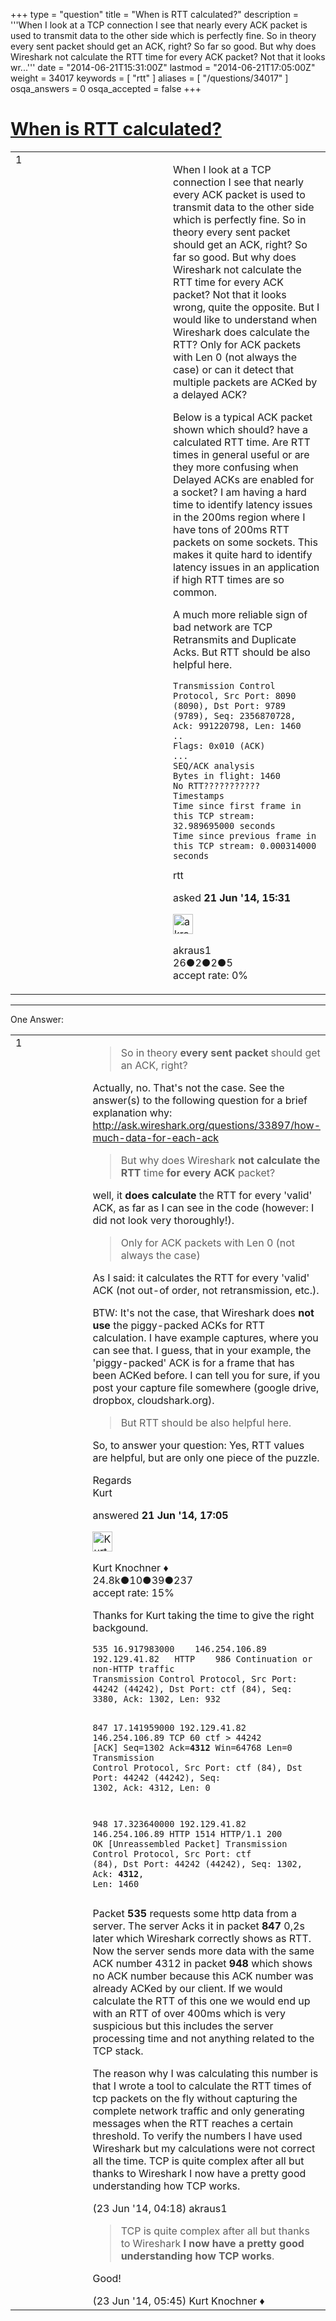 +++
type = "question"
title = "When is RTT calculated?"
description = '''When I look at a TCP connection I see that nearly every ACK packet is used to transmit data to the other side which is perfectly fine. So in theory every sent packet should get an ACK, right? So far so good. But why does Wireshark not calculate the RTT time for every ACK packet? Not that it looks wr...'''
date = "2014-06-21T15:31:00Z"
lastmod = "2014-06-21T17:05:00Z"
weight = 34017
keywords = [ "rtt" ]
aliases = [ "/questions/34017" ]
osqa_answers = 0
osqa_accepted = false
+++

<div class="headNormal">

# [When is RTT calculated?](/questions/34017/when-is-rtt-calculated)

</div>

<div id="main-body">

<div id="askform">

<table id="question-table" style="width:100%;"><colgroup><col style="width: 50%" /><col style="width: 50%" /></colgroup><tbody><tr class="odd"><td style="width: 30px; vertical-align: top"><div class="vote-buttons"><div id="post-34017-score" class="post-score" title="current number of votes">1</div><div id="favorite-count" class="favorite-count"></div></div></td><td><div id="item-right"><div class="question-body"><p>When I look at a TCP connection I see that nearly every ACK packet is used to transmit data to the other side which is perfectly fine. So in theory every sent packet should get an ACK, right? So far so good. But why does Wireshark not calculate the RTT time for every ACK packet? Not that it looks wrong, quite the opposite. But I would like to understand when Wireshark does calculate the RTT? Only for ACK packets with Len 0 (not always the case) or can it detect that multiple packets are ACKed by a delayed ACK?</p><p>Below is a typical ACK packet shown which should? have a calculated RTT time. Are RTT times in general useful or are they more confusing when Delayed ACKs are enabled for a socket? I am having a hard time to identify latency issues in the 200ms region where I have tons of 200ms RTT packets on some sockets. This makes it quite hard to identify latency issues in an application if high RTT times are so common.</p><p>A much more reliable sign of bad network are TCP Retransmits and Duplicate Acks. But RTT should be also helpful here.</p><pre><code>Transmission Control Protocol, Src Port: 8090 (8090), Dst Port: 9789 (9789), Seq: 2356870728, Ack: 991220798, Len: 1460
..
Flags: 0x010 (ACK)
...
SEQ/ACK analysis
Bytes in flight: 1460
No RTT???????????
Timestamps
Time since first frame in this TCP stream: 32.989695000 seconds
Time since previous frame in this TCP stream: 0.000314000 seconds</code></pre></div><div id="question-tags" class="tags-container tags">rtt</div><div id="question-controls" class="post-controls"></div><div class="post-update-info-container"><div class="post-update-info post-update-info-user"><p>asked <strong>21 Jun '14, 15:31</strong></p><img src="https://secure.gravatar.com/avatar/9432d8dab23758894913ff56e3836f8b?s=32&amp;d=identicon&amp;r=g" class="gravatar" width="32" height="32" alt="akraus1&#39;s gravatar image" /><p>akraus1<br />
<span class="score" title="26 reputation points">26</span><span title="2 badges"><span class="badge1">●</span><span class="badgecount">2</span></span><span title="2 badges"><span class="silver">●</span><span class="badgecount">2</span></span><span title="5 badges"><span class="bronze">●</span><span class="badgecount">5</span></span><br />
<span class="accept_rate" title="Rate of the user&#39;s accepted answers">accept rate:</span> <span title="akraus1 has no accepted answers">0%</span></p></div></div><div id="comments-container-34017" class="comments-container"></div><div id="comment-tools-34017" class="comment-tools"></div><div class="clear"></div><div id="comment-34017-form-container" class="comment-form-container"></div><div class="clear"></div></div></td></tr></tbody></table>

------------------------------------------------------------------------

<div class="tabBar">

<span id="sort-top"></span>

<div class="headQuestions">

One Answer:

</div>

</div>

<span id="34022"></span>

<div id="answer-container-34022" class="answer">

<table style="width:100%;"><colgroup><col style="width: 50%" /><col style="width: 50%" /></colgroup><tbody><tr class="odd"><td style="width: 30px; vertical-align: top"><div class="vote-buttons"><div id="post-34022-score" class="post-score" title="current number of votes">1</div></div></td><td><div class="item-right"><div class="answer-body"><blockquote><p>So in theory <strong>every sent packet</strong> should get an ACK, right?</p></blockquote><p>Actually, no. That's not the case. See the answer(s) to the following question for a brief explanation why: <a href="http://ask.wireshark.org/questions/33897/how-much-data-for-each-ack">http://ask.wireshark.org/questions/33897/how-much-data-for-each-ack</a></p><blockquote><p>But why does Wireshark <strong>not calculate the RTT</strong> time <strong>for every ACK</strong> packet?</p></blockquote><p>well, it <strong>does calculate</strong> the RTT for every 'valid' ACK, as far as I can see in the code (however: I did not look very thoroughly!).</p><blockquote><p>Only for ACK packets with Len 0 (not always the case)</p></blockquote><p>As I said: it calculates the RTT for every 'valid' ACK (not out-of order, not retransmission, etc.).</p><p>BTW: It's not the case, that Wireshark does <strong>not use</strong> the piggy-packed ACKs for RTT calculation. I have example captures, where you can see that. I guess, that in your example, the 'piggy-packed' ACK is for a frame that has been ACKed before. I can tell you for sure, if you post your capture file somewhere (google drive, dropbox, cloudshark.org).</p><blockquote><p>But RTT should be also helpful here.</p></blockquote><p>So, to answer your question: Yes, RTT values are helpful, but are only one piece of the puzzle.</p><p>Regards<br />
Kurt</p></div><div class="answer-controls post-controls"></div><div class="post-update-info-container"><div class="post-update-info post-update-info-user"><p>answered <strong>21 Jun '14, 17:05</strong></p><img src="https://secure.gravatar.com/avatar/23b7bf5b13bc2c98b2e8aa9869ca5d75?s=32&amp;d=identicon&amp;r=g" class="gravatar" width="32" height="32" alt="Kurt%20Knochner&#39;s gravatar image" /><p>Kurt Knochner ♦<br />
<span class="score" title="24767 reputation points"><span>24.8k</span></span><span title="10 badges"><span class="badge1">●</span><span class="badgecount">10</span></span><span title="39 badges"><span class="silver">●</span><span class="badgecount">39</span></span><span title="237 badges"><span class="bronze">●</span><span class="badgecount">237</span></span><br />
<span class="accept_rate" title="Rate of the user&#39;s accepted answers">accept rate:</span> <span title="Kurt Knochner has 344 accepted answers">15%</span> </br></p></div></div><div id="comments-container-34022" class="comments-container"><span id="34065"></span><div id="comment-34065" class="comment"><div id="post-34065-score" class="comment-score"></div><div class="comment-text"><p>Thanks for Kurt taking the time to give the right backgound.</p><pre><code>535 16.917983000    146.254.106.89  192.129.41.82   HTTP    986 Continuation or non-HTTP traffic
Transmission Control Protocol, Src Port: 44242 (44242), Dst Port: ctf (84), Seq: 3380, Ack: 1302, Len: 932

847 17.141959000    192.129.41.82   146.254.106.89  TCP 60  ctf &gt; 44242 [ACK] Seq=1302 Ack=**4312** Win=64768 Len=0
Transmission Control Protocol, Src Port: ctf (84), Dst Port: 44242 (44242), Seq: 1302, Ack: 4312, Len: 0

948 17.323640000    192.129.41.82   146.254.106.89  HTTP    1514    HTTP/1.1 200 OK [Unreassembled Packet]
Transmission Control Protocol, Src Port: ctf (84), Dst Port: 44242 (44242), Seq: 1302, Ack: **4312**, Len: 1460</code></pre><p>Packet <strong>535</strong> requests some http data from a server. The server Acks it in packet <strong>847</strong> 0,2s later which Wireshark correctly shows as RTT. Now the server sends more data with the same ACK number 4312 in packet <strong>948</strong> which shows no ACK number because this ACK number was already ACKed by our client. If we would calculate the RTT of this one we would end up with an RTT of over 400ms which is very suspicious but this includes the server processing time and not anything related to the TCP stack.</p><p>The reason why I was calculating this number is that I wrote a tool to calculate the RTT times of tcp packets on the fly without capturing the complete network traffic and only generating messages when the RTT reaches a certain threshold. To verify the numbers I have used Wireshark but my calculations were not correct all the time. TCP is quite complex after all but thanks to Wireshark I now have a pretty good understanding how TCP works.</p></div><div id="comment-34065-info" class="comment-info"><span class="comment-age">(23 Jun '14, 04:18)</span> akraus1</div></div><span id="34068"></span><div id="comment-34068" class="comment"><div id="post-34068-score" class="comment-score"></div><div class="comment-text"><blockquote><p>TCP is quite complex after all but thanks to Wireshark <strong>I now have a pretty good understanding how TCP works</strong>.</p></blockquote><p>Good!</p></div><div id="comment-34068-info" class="comment-info"><span class="comment-age">(23 Jun '14, 05:45)</span> Kurt Knochner ♦</div></div></div><div id="comment-tools-34022" class="comment-tools"></div><div class="clear"></div><div id="comment-34022-form-container" class="comment-form-container"></div><div class="clear"></div></div></td></tr></tbody></table>

</div>

<div class="paginator-container-left">

</div>

</div>

</div>


